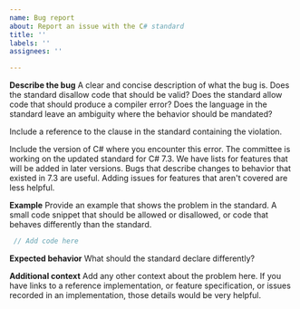 ```yaml
---
name: Bug report
about: Report an issue with the C# standard
title: ''
labels: ''
assignees: ''

---
```


**Describe the bug**
A clear and concise description of what the bug is. Does the standard disallow code that should be valid? Does the standard allow code that should produce a compiler error? Does the language in the standard leave an ambiguity where the behavior should be mandated?

Include a reference to the clause in the standard containing the violation.

Include the version of C# where you encounter this error. The committee is working on the updated standard for C# 7.3. We have lists for features that will be added in later versions. Bugs that describe changes to behavior that existed in 7.3 are useful. Adding issues for features that aren't covered are less helpful.

**Example**
Provide an example that shows the problem in the standard. A small code snippet that should be allowed or disallowed, or code that behaves differently than the standard.

```csharp
 // Add code here
```

**Expected behavior**
What should the standard declare differently?

**Additional context**
Add any other context about the problem here. If you have links to a reference implementation, or feature specification, or issues recorded in an implementation, those details would be very helpful. 
